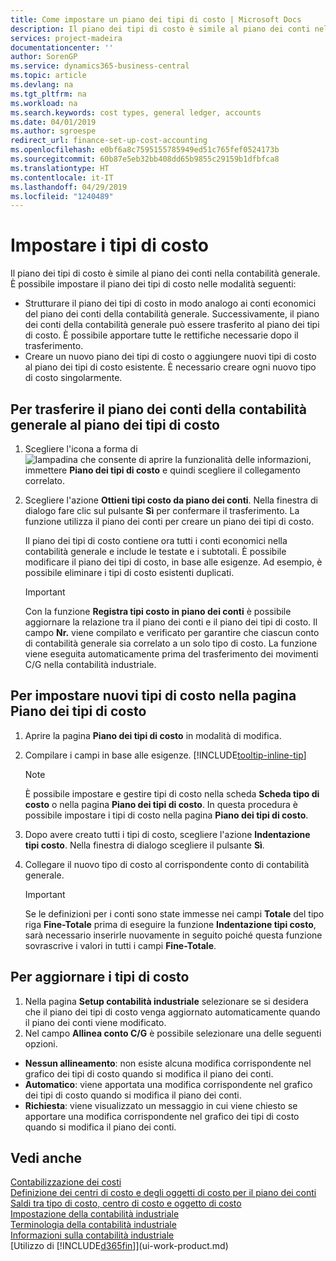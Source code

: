 ```yaml
---
title: Come impostare un piano dei tipi di costo | Microsoft Docs
description: Il piano dei tipi di costo è simile al piano dei conti nella contabilità generale.
services: project-madeira
documentationcenter: ''
author: SorenGP
ms.service: dynamics365-business-central
ms.topic: article
ms.devlang: na
ms.tgt_pltfrm: na
ms.workload: na
ms.search.keywords: cost types, general ledger, accounts
ms.date: 04/01/2019
ms.author: sgroespe
redirect_url: finance-set-up-cost-accounting
ms.openlocfilehash: e0bf6a8c7595155785949ed51c765fef0524173b
ms.sourcegitcommit: 60b87e5eb32bb408dd65b9855c29159b1dfbfca8
ms.translationtype: HT
ms.contentlocale: it-IT
ms.lasthandoff: 04/29/2019
ms.locfileid: "1240489"
---
```

# <a name="set-up-cost-types"></a>Impostare i tipi di costo
Il piano dei tipi di costo è simile al piano dei conti nella contabilità generale. È possibile impostare il piano dei tipi di costo nelle modalità seguenti:  

-   Strutturare il piano dei tipi di costo in modo analogo ai conti economici del piano dei conti della contabilità generale. Successivamente, il piano dei conti della contabilità generale può essere trasferito al piano dei tipi di costo. È possibile apportare tutte le rettifiche necessarie dopo il trasferimento.  
-   Creare un nuovo piano dei tipi di costo o aggiungere nuovi tipi di costo al piano dei tipi di costo esistente. È necessario creare ogni nuovo tipo di costo singolarmente.  

## <a name="to-transfer-the-general-ledger-chart-of-accounts-to-the-chart-of-cost-types"></a>Per trasferire il piano dei conti della contabilità generale al piano dei tipi di costo  
1.  Scegliere l'icona a forma di ![lampadina che consente di aprire la funzionalità delle informazioni](media/ui-search/search_small.png "Informazioni sull'operazione che si desidera eseguire"), immettere **Piano dei tipi di costo** e quindi scegliere il collegamento correlato.  
2.  Scegliere l'azione **Ottieni tipi costo da piano dei conti**. Nella finestra di dialogo fare clic sul pulsante **Sì** per confermare il trasferimento. La funzione utilizza il piano dei conti per creare un piano dei tipi di costo.  

    Il piano dei tipi di costo contiene ora tutti i conti economici nella contabilità generale e include le testate e i subtotali. È possibile modificare il piano dei tipi di costo, in base alle esigenze. Ad esempio, è possibile eliminare i tipi di costo esistenti duplicati.  

    > [!IMPORTANT]  
    >  Con la funzione **Registra tipi costo in piano dei conti** è possibile aggiornare la relazione tra il piano dei conti e il piano dei tipi di costo. Il campo **Nr.** viene compilato e verificato per garantire che ciascun conto di contabilità generale sia correlato a un solo tipo di costo. La funzione viene eseguita automaticamente prima del trasferimento dei movimenti C/G nella contabilità industriale.  

## <a name="to-set-up-new-cost-types-in-the-chart-of-cost-types-page"></a>Per impostare nuovi tipi di costo nella pagina Piano dei tipi di costo  
1.  Aprire la pagina **Piano dei tipi di costo** in modalità di modifica.  
2.  Compilare i campi in base alle esigenze. [!INCLUDE[tooltip-inline-tip](includes/tooltip-inline-tip_md.md)]

    > [!NOTE]  
    >  È possibile impostare e gestire tipi di costo nella scheda **Scheda tipo di costo** o nella pagina **Piano dei tipi di costo**. In questa procedura è possibile impostare i tipi di costo nella pagina **Piano dei tipi di costo**.

3.  Dopo avere creato tutti i tipi di costo, scegliere l'azione **Indentazione tipi costo**. Nella finestra di dialogo scegliere il pulsante **Sì**.  
4.  Collegare il nuovo tipo di costo al corrispondente conto di contabilità generale.  

    > [!IMPORTANT]  
    >  Se le definizioni per i conti sono state immesse nei campi **Totale** del tipo riga **Fine-Totale** prima di eseguire la funzione **Indentazione tipi costo**, sarà necessario inserirle nuovamente in seguito poiché questa funzione sovrascrive i valori in tutti i campi **Fine-Totale**.  

## <a name="to-update-cost-types"></a>Per aggiornare i tipi di costo  
1.  Nella pagina **Setup contabilità industriale** selezionare se si desidera che il piano dei tipi di costo venga aggiornato automaticamente quando il piano dei conti viene modificato.  
2.  Nel campo **Allinea conto C/G** è possibile selezionare una delle seguenti opzioni.  

- **Nessun allineamento**: non esiste alcuna modifica corrispondente nel grafico dei tipi di costo quando si modifica il piano dei conti.  
- **Automatico**: viene apportata una modifica corrispondente nel grafico dei tipi di costo quando si modifica il piano dei conti.  
- **Richiesta**: viene visualizzato un messaggio in cui viene chiesto se apportare una modifica corrispondente nel grafico dei tipi di costo quando si modifica il piano dei conti.  

## <a name="see-also"></a>Vedi anche  
[Contabilizzazione dei costi](finance-manage-cost-accounting.md)  
[Definizione dei centri di costo e degli oggetti di costo per il piano dei conti](finance-defining-cost-centers-and-cost-objects-for-chart-of-accounts.md)   
[Saldi tra tipo di costo, centro di costo e oggetto di costo](finance-balances-between-cost-type-cost-center-and-cost-object.md)   
[Impostazione della contabilità industriale](finance-set-up-cost-accounting.md)   
[Terminologia della contabilità industriale](finance-terminology-in-cost-accounting.md)   
[Informazioni sulla contabilità industriale](finance-about-cost-accounting.md)  
[Utilizzo di [!INCLUDE[d365fin](includes/d365fin_md.md)]](ui-work-product.md)
